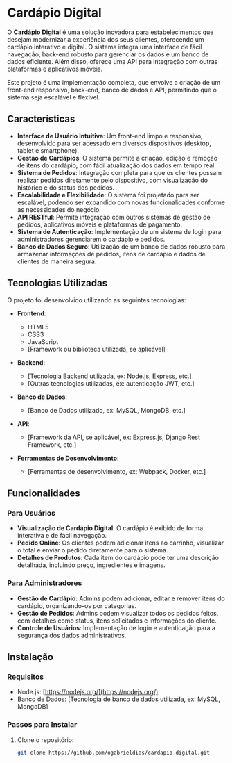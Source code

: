 # Cardápio Digital

O **Cardápio Digital** é uma solução inovadora para estabelecimentos que desejam modernizar a experiência dos seus clientes, oferecendo um cardápio interativo e digital. O sistema integra uma interface de fácil navegação, back-end robusto para gerenciar os dados e um banco de dados eficiente. Além disso, oferece uma API para integração com outras plataformas e aplicativos móveis.

Este projeto é uma implementação completa, que envolve a criação de um front-end responsivo, back-end, banco de dados e API, permitindo que o sistema seja escalável e flexível.

## Características

- **Interface de Usuário Intuitiva**: Um front-end limpo e responsivo, desenvolvido para ser acessado em diversos dispositivos (desktop, tablet e smartphone).
- **Gestão de Cardápios**: O sistema permite a criação, edição e remoção de itens do cardápio, com fácil atualização dos dados em tempo real.
- **Sistema de Pedidos**: Integração completa para que os clientes possam realizar pedidos diretamente pelo dispositivo, com visualização do histórico e do status dos pedidos.
- **Escalabilidade e Flexibilidade**: O sistema foi projetado para ser escalável, podendo ser expandido com novas funcionalidades conforme as necessidades do negócio.
- **API RESTful**: Permite integração com outros sistemas de gestão de pedidos, aplicativos móveis e plataformas de pagamento.
- **Sistema de Autenticação**: Implementação de um sistema de login para administradores gerenciarem o cardápio e pedidos.
- **Banco de Dados Seguro**: Utilização de um banco de dados robusto para armazenar informações de pedidos, itens de cardápio e dados de clientes de maneira segura.

## Tecnologias Utilizadas

O projeto foi desenvolvido utilizando as seguintes tecnologias:

- **Frontend**:
  - HTML5
  - CSS3
  - JavaScript
  - [Framework ou biblioteca utilizada, se aplicável]
  
- **Backend**:
  - [Tecnologia Backend utilizada, ex: Node.js, Express, etc.]
  - [Outras tecnologias utilizadas, ex: autenticação JWT, etc.]

- **Banco de Dados**:
  - [Banco de Dados utilizado, ex: MySQL, MongoDB, etc.]

- **API**:
  - [Framework da API, se aplicável, ex: Express.js, Django Rest Framework, etc.]

- **Ferramentas de Desenvolvimento**:
  - [Ferramentas de desenvolvimento, ex: Webpack, Docker, etc.]

## Funcionalidades

### Para Usuários

- **Visualização de Cardápio Digital**: O cardápio é exibido de forma interativa e de fácil navegação.
- **Pedido Online**: Os clientes podem adicionar itens ao carrinho, visualizar o total e enviar o pedido diretamente para o sistema.
- **Detalhes de Produtos**: Cada item do cardápio pode ter uma descrição detalhada, incluindo preço, ingredientes e imagens.
  
### Para Administradores

- **Gestão de Cardápio**: Admins podem adicionar, editar e remover itens do cardápio, organizando-os por categorias.
- **Gestão de Pedidos**: Admins podem visualizar todos os pedidos feitos, com detalhes como status, itens solicitados e informações do cliente.
- **Controle de Usuários**: Implementação de login e autenticação para a segurança dos dados administrativos.

## Instalação

### Requisitos

- Node.js: [https://nodejs.org/](https://nodejs.org/)
- Banco de Dados: [Tecnologia de banco de dados utilizada, ex: MySQL, MongoDB]

### Passos para Instalar

1. Clone o repositório:

   ```bash
   git clone https://github.com/ogabrieldias/cardapio-digital.git
